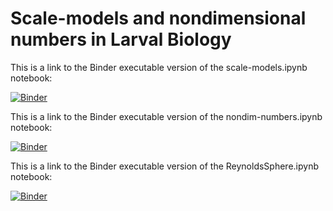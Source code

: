 # Scale-models and nondimensional numbers in Larval Biology

This is a link to the Binder executable version of the scale-models.ipynb notebook:

[![Binder](https://mybinder.org/badge_logo.svg)](https://mybinder.org/v2/gh/seastate/qlb-notebooks/main?labpath=scale-models.ipynb)

This is a link to the Binder executable version of the nondim-numbers.ipynb notebook:

[![Binder](https://mybinder.org/badge_logo.svg)](https://mybinder.org/v2/gh/seastate/qlb-notebooks/main?labpath=nondim-numbers.ipynb)

This is a link to the Binder executable version of the ReynoldsSphere.ipynb notebook:

[![Binder](https://mybinder.org/badge_logo.svg)](https://mybinder.org/v2/gh/seastate/qlb-notebooks/main?labpath=ReynoldsSphere.ipynb)

